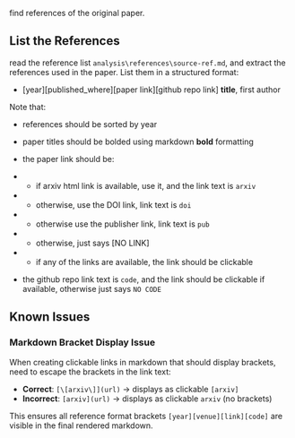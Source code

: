 find references of the original paper.

## List the References
read the reference list `analysis\references\source-ref.md`, and extract the references used in the paper. List them in a structured format:

- [year][published_where][paper link][github repo link] **title**, first author

Note that:
- references should be sorted by year
- paper titles should be bolded using markdown **bold** formatting

- the paper link should be:
- - if arxiv html link is available, use it, and the link text is `arxiv`
- - otherwise, use the DOI link, link text is `doi`
- - otherwise use the publisher link, link text is `pub`
- - otherwise, just says [NO LINK]
- - if any of the links are available, the link should be clickable

- the github repo link text is `code`, and the link should be clickable if available, otherwise just says `NO CODE`

## Known Issues

### Markdown Bracket Display Issue
When creating clickable links in markdown that should display brackets, need to escape the brackets in the link text:
- **Correct**: `[\[arxiv\]](url)` → displays as clickable `[arxiv]`
- **Incorrect**: `[arxiv](url)` → displays as clickable `arxiv` (no brackets)

This ensures all reference format brackets `[year][venue][link][code]` are visible in the final rendered markdown.